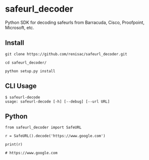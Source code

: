 
# safeurl_decoder
Python SDK for decoding safeurls from Barracuda, Cisco, Proofpoint, Microsoft, etc.

## Install

```
git clone https://github.com/renisac/safeurl_decoder.git

cd safeurl_decoder/

python setup.py install

```

## CLI Usage

```
$ safeurl-decode
usage: safeurl-decode [-h] [--debug] [--url URL]
```

## Python 

```
from safeurl_decoder import SafeURL

r = SafeURL().decode('https://www.google.com')

print(r)

# https://www.google.com

```
